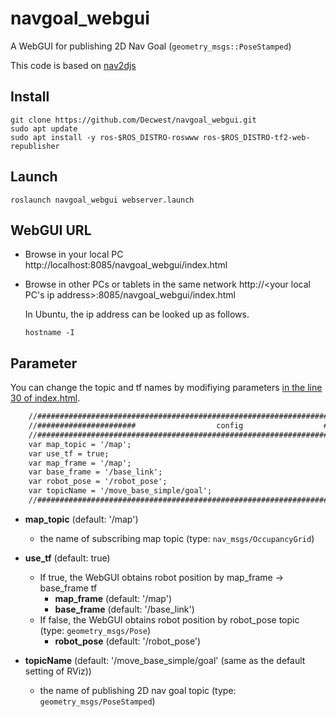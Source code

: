 # navgoal_webgui

A WebGUI for publishing 2D Nav Goal (`geometry_msgs::PoseStamped`)

This code is based on [nav2djs](https://github.com/GT-RAIL/nav2djs)

## Install

```shell
git clone https://github.com/Decwest/navgoal_webgui.git
sudo apt update
sudo apt install -y ros-$ROS_DISTRO-roswww ros-$ROS_DISTRO-tf2-web-republisher
```

## Launch

```shell
roslaunch navgoal_webgui webserver.launch
```

## WebGUI URL

- Browse in your local PC
    http://localhost:8085/navgoal_webgui/index.html

- Browse in other PCs or tablets in the same network
    http://<your local PC's ip address>:8085/navgoal_webgui/index.html
    
    In Ubuntu, the ip address can be looked up as follows.

    ```shell
    hostname -I
    ```

## Parameter
You can change the topic and tf names by modifiying parameters [in the line 30 of index.html](https://github.com/Decwest/navgoal_webgui/blob/master/www/index.html#L30-L39).

```html
    //######################################################################################//
    //######################                  config                  ######################//
    //######################################################################################//
    var map_topic = '/map';
    var use_tf = true;
    var map_frame = '/map';
    var base_frame = '/base_link';
    var robot_pose = '/robot_pose';
    var topicName = '/move_base_simple/goal';
    //######################################################################################//
```

- **map_topic** (default: '/map')
  - the name of subscribing map topic (type: `nav_msgs/OccupancyGrid`)

- **use_tf** (default: true)
  - If true, the WebGUI obtains robot position by map_frame -> base_frame tf 
    - **map_frame** (default: '/map')
    - **base_frame** (default: '/base_link')
  - If false, the WebGUI obtains robot position by robot_pose topic (type: `geometry_msgs/Pose`)
    - **robot_pose** (default: '/robot_pose')
- **topicName** (default: '/move_base_simple/goal' (same as the default setting of RViz))
  - the name of publishing 2D nav goal topic (type: `geometry_msgs/PoseStamped`)
